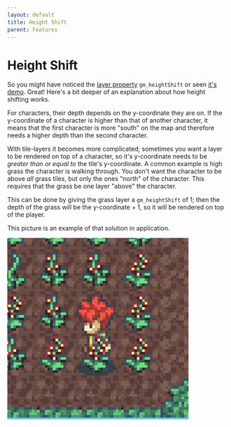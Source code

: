 ```yaml
---
layout: default
title: Height Shift
parent: Features
---
```


# Height Shift

So you might have noticed the [layer property](../usage/layer-properties) `gm_heightShift` or seen [it's demo](../examples/height-shift). Great! Here's a bit deeper of an explanation about how height shifting works.

For characters, their depth depends on the y-coordinate they are on. If the y-coordinate of a character is higher than that of another character, it means that the first character is more "south" on the map and therefore needs a higher depth than the second character.

With tile-layers it becomes more complicated; sometimes you want a layer to be rendered on top of a character, so it's y-coordinate needs to be _greater than or equal to_ the tile's y-coordinate. A common example is high grass the character is walking through. You don't want the character to be above _all_ grass tiles, but only the ones "north" of the character. This requires that the grass be one layer "above" the character.

This can be done by giving the grass layer a `gm_heightShift` of 1; then the depth of the grass will be the y-coordinate + 1, so it will be rendered on top of the player.

This picture is an example of that solution in application.

<div class="center">
    <img src="../img/heightShift.png" alt="Example of a height shift.">
</div>
